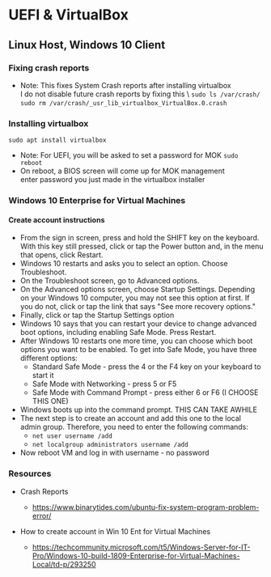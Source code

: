 # UEFI & VirtualBox
## Linux Host, Windows 10 Client
### Fixing crash reports
* Note: This fixes System Crash reports after installing virtualbox \
I do not disable future crash reports by fixing this \ 
`sudo ls /var/crash/` \
`sudo rm /var/crash/_usr_lib_virtualbox_VirtualBox.0.crash`

### Installing virtualbox
`sudo apt install virtualbox`
* Note: For UEFI, you will be asked to set a password for MOK
`sudo reboot`
* On reboot, a BIOS screen will come up for MOK management \
enter password you just made in the virtualbox installer


### Windows 10 Enterprise for Virtual Machines
#### Create account instructions
* From the sign in screen, press and hold the SHIFT key on the keyboard. With this key still pressed, click or tap the Power button and, in the menu that opens, click Restart.
* Windows 10 restarts and asks you to select an option. Choose Troubleshoot.
* On the Troubleshoot screen, go to Advanced options.
* On the Advanced options screen, choose Startup Settings. Depending on your Windows 10 computer, you may not see this option at first. If you do not, click or tap the link that says "See more recovery options."
* Finally, click or tap the Startup Settings option
* Windows 10 says that you can restart your device to change advanced boot options, including enabling Safe Mode. Press Restart.
* After Windows 10 restarts one more time, you can choose which boot options you want to be enabled. To get into Safe Mode, you have three different options:
  * Standard Safe Mode - press the 4 or the F4 key on your keyboard to start it
  * Safe Mode with Networking - press 5 or F5
  * Safe Mode with Command Prompt - press either 6 or F6 (I CHOOSE THIS ONE)
* Windows boots up into the command prompt. THIS CAN TAKE AWHILE
* The next step is to create an account and add this one to the local admin group. Therefore, you need to enter the following commands:
  * `net user username /add`
  * `net localgroup administrators username /add`
* Now reboot VM and log in with username - no password

### Resources
* Crash Reports
  * https://www.binarytides.com/ubuntu-fix-system-program-problem-error/

* How to create account in Win 10 Ent for Virtual Machines
  * https://techcommunity.microsoft.com/t5/Windows-Server-for-IT-Pro/Windows-10-build-1809-Enterprise-for-Virtual-Machines-Local/td-p/293250